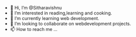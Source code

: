 - 👋 Hi, I’m @Sitharavishnu
- 👀 I’m interested in reading,learning and cooking.
- 🌱 I’m currently learning web development.
- 💞️ I’m looking to collaborate on webdevelopment projects.
- 📫 How to reach me ...

<!---
Sitharavishnu/Sitharavishnu is a ✨ special ✨ repository because its `README.md` (this file) appears on your GitHub profile.
You can click the Preview link to take a look at your changes.
--->
